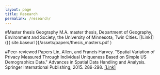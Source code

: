 ```yaml
---
layout: page
title: Research
permalink: /research/
---
```

#Master thesis
Geography M.A. master thesis, Department of Geography, Environment and Society, the University of Minnesota, Twin Cities. [[Link]]({{ site.baseurl }}/assets/papers/thesis_masters.pdf )

#Peer-reviewed Papers
Lin, Allen, and Francis Harvey. "Spatial Variation of Privacy Measured Through Individual Uniqueness Based on Simple US Demographics Data." Advances in Spatial Data Handling and Analysis. Springer International Publishing, 2015. 289-298. [[Link]](http://link.springer.com/chapter/10.1007/978-3-319-19950-4_17#page-1)